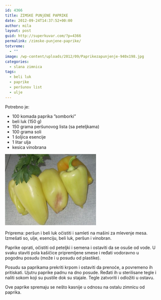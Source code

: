 ```yaml
---
id: 4366
title: ZIMSKE PUNjENE PAPRIKE
date: 2012-09-24T14:37:52+00:00
author: mila
layout: post
guid: http://superkuvar.com/?p=4366
permalink: /zimske-punjene-paprike/
totvreme:
  - ""
image: /wp-content/uploads/2012/09/Paprikezapunjenje-940x198.jpg
categories:
  - slana zimnica
tags:
  - beli luk
  - paprike
  - peršunov list
  - ulje
---
```

Potrebno je:

  * 100 komada paprika &#8221;somborki&#8221;
  * beli luk (150 g)
  * 150 grama peršunovog lista (sa peteljkama)
  * 100 grama soli
  * 1 šoljica esencije
  * 1 litar ulja
  * kesica vinobrana

<img class="alignnone size-medium wp-image-4368" title="Paprikezapunjenje" src="/wp-content/uploads/2012/09/Paprikezapunjenje-e1348497086906-300x234.jpg" alt="" width="300" height="234" /> 

Priprema: peršun i beli luk očistiti i samleti na mašini za mlevenje mesa. Izmešati so, ulje, esenciju, beli luk, peršun i vinobran.

Paprike oprati, očistiti od peteljki i semena i ostaviti da se osuše od vode. U svaku staviti pola kašičice pripremljene smese i ređati vodoravno u pogodnu posudu (može i u posudu od plastike).

Posudu sa paprikama prekriti krpom i ostaviti da prenoće, a povremeno ih pritiskati. Ujutru paprike padnu na dno posude. Ređati ih u sterilisane tegle i naliti sokom koji su pustile dok su stajale. Tegle zatvoriti i odložiti u ostavu.

Ove paprike spremaju se nešto kasnije u odnosu na ostalu zimnicu od paprika.